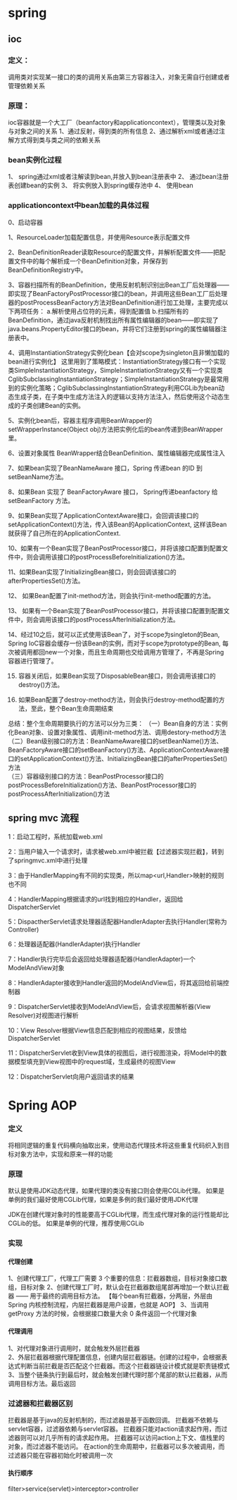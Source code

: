 # spring

## ioc

### 定义：
调用类对实现某一接口的类的调用关系由第三方容器注入，对象无需自行创建或者管理依赖关系

### 原理：
ioc容器就是一个大工厂（beanfactory和applicationcontext），管理类以及对象与对象之间的关系
1、通过反射，得到类的所有信息
2、通过解析xml或者通过注解方式得到类与类之间的依赖关系

### bean实例化过程
1、 spring通过xml或者注解读到bean,并放入到bean注册表中
2、 通过bean注册表创建bean的实例
3、 将实例放入到spring缓存池中
4、 使用bean

### applicationcontext中bean加载的具体过程

0、启动容器

1、ResourceLoader加载配置信息，并使用Resource表示配置文件

2、BeanDefinitionReader读取Resource的配置文件，并解析配置文件——把配置文件中的每个<bean>解析成一个BeanDefinition对象，并保存到BeanDefinitionRegistry中。 

3、容器扫描所有的BeanDefinition，使用反射机制识别出Bean工厂后处理器——即实现了BeanFactoryPostProcessor接口的bean，并调用这些Bean工厂后处理器的postProcessBeanFactory方法对BeanDefinition进行加工处理，主要完成以下两项任务： 
a.解析使用占位符的<bean>元素，得到配置值 
b.扫描所有的BeanDefinition，通过java反射机制找出所有属性编辑器的bean——即实现了java.beans.PropertyEditor接口的bean，并将它们注册到spring的属性编辑器注册表中。 

4、调用InstantiationStrategy实例化bean【会对scope为singleton且非懒加载的bean进行实例化】
这里用到了策略模式：InstantiationStrategy接口有一个实现类SimpleInstantiationStrategy，SimpleInstantiationStrategy又有一个实现类CglibSubclassingInstantiationStrategy；SimpleInstantiationStrategy是最常用到的实例化策略；CglibSubclassingInstantiationStrategy利用CGLib为bean动态生成子类，在子类中生成方法注入的逻辑以支持方法注入，然后使用这个动态生成的子类创建Bean的实例。
  
5、实例化bean后，容器主程序调用BeanWrapper的setWrapperInstance(Object obj)方法把实例化后的bean传递到BeanWrapper里。 

6、设置对象属性 BeanWrapper结合BeanDefinition、属性编辑器完成属性注入 
  
7、如果bean实现了BeanNameAware 接口，Spring 传递bean 的ID 到 setBeanName方法。 

8、如果Bean 实现了 BeanFactoryAware 接口， Spring传递beanfactory 给setBeanFactory 方法。 

9、如果Bean实现了ApplicationContextAware接口，会回调该接口的setApplicationContext()方法，传入该Bean的ApplicationContext, 这样该Bean就获得了自己所在的ApplicationContext.
    
10、如果有一个Bean实现了BeanPostProcessor接口，并将该接口配置到配置文件中，则会调用该接口的postProcessBeforeInitialization()方法。

11、如果Bean实现了InitializingBean接口，则会回调该接口的afterPropertiesSet()方法。 

12、 如果Bean配置了init-method方法，则会执行init-method配置的方法。 

13、 如果有一个Bean实现了BeanPostProcessor接口，并将该接口配置到配置文件中，则会调用该接口的postProcessAfterInitialization方法。 

14、经过10之后，就可以正式使用该Bean了，对于scope为singleton的Bean, Spring IoC容器会缓存一份该Bean的实例，而对于scope为prototype的Bean, 每次被调用都回new一个对象，而且生命周期也交给调用方管理了，不再是Spring容器进行管理了。 

15. 容器关闭后，如果Bean实现了DisposableBean接口，则会调用该接口的destroy()方法。 

16. 如果Bean配置了destroy-method方法，则会执行destroy-method配置的方法，至此，整个Bean生命周期结束 

总结：整个生命周期要执行的方法可以分为三类： 
（一）Bean自身的方法：实例化Bean对象、设置对象属性、调用init-method方法、调用destory-method方法 
（二）Bean级别接口的方法：BeanNameAware接口的setBeanName()方法、BeanFactoryAware接口的setBeanFactory()方法、ApplicationContextAware接口的setApplicationContext()方法、InitializingBean接口的afterPropertiesSet()方法  
（三）容器级别接口的方法：BeanPostProcessor接口的postProcessBeforeInitialization()方法、BeanPostProcessor接口的     
postProcessAfterInitialization()方法 

## spring mvc 流程

1：启动工程时，系统加载web.xml  

2：当用户输入一个请求时，请求被web.xml中被拦截【过滤器实现拦截】，转到了springmvc.xml中进行处理 

3：由于HandlerMapping有不同的实现类，所以map<url,Handler>映射的规则也不同 

4：HandlerMapping根据请求的url找到相应的Handler，返回给DispatcherServlet 

5：DispactherServlet请求处理器适配器HandlerAdapter去执行Handler(常称为Controller) 

6：处理器适配器(HandlerAdapter)执行Handler 

7：Handler执行完毕后会返回给处理器适配器(HandlerAdapter)一个ModelAndView对象 

8：HandlerAdapter接收到Handler返回的ModelAndView后，将其返回给前端控制器 

9：DispatcherServlet接收到ModelAndView后，会请求视图解析器(View Resolver)对视图进行解析 

10：View Resolver根据View信息匹配到相应的视图结果，反馈给DispatcherServlet 

11：DispatcherServlet收到View具体的视图后，进行视图渲染，将Model中的数据模型填充到View视图中的request域，生成最终的视图View 

12：DispatcherServlet向用户返回请求的结果 


# Spring AOP 

### 定义 
将相同逻辑的重复代码横向抽取出来，使用动态代理技术将这些重复代码织入到目标对象方法中，实现和原来一样的功能 

### 原理  
默认是使用JDK动态代理，如果代理的类没有接口则会使用CGLib代理。 
如果是单例的我们最好使用CGLib代理，如果是多例的我们最好使用JDK代理 

JDK在创建代理对象时的性能要高于CGLib代理，而生成代理对象的运行性能却比CGLib的低。 
如果是单例的代理，推荐使用CGLib 

### 实现 
#### 代理创建 
1、创建代理工厂，代理工厂需要 3 个重要的信息：拦截器数组，目标对象接口数组，目标对象 
2、创建代理工厂时，默认会在拦截器数组尾部再增加一个默认拦截器 —— 用于最终的调用目标方法。 
【每个bean有拦截器，分两层，外层由 Spring 内核控制流程，内层拦截器是用户设置，也就是 AOP】 
3、当调用 getProxy 方法的时候，会根据接口数量大余 0 条件返回一个代理对象 

#### 代理调用  
1、对代理对象进行调用时，就会触发外层拦截器  
2、外层拦截器根据代理配置信息，创建内层拦截器链。创建的过程中，会根据表达式判断当前拦截是否匹配这个拦截器。而这个拦截器链设计模式就是职责链模式 
3、当整个链条执行到最后时，就会触发创建代理时那个尾部的默认拦截器，从而调用目标方法。最后返回 

### 过滤器和拦截器区别 
拦截器是基于java的反射机制的，而过滤器是基于函数回调。 
拦截器不依赖与servlet容器，过滤器依赖与servlet容器。 
拦截器只能对action请求起作用，而过滤器则可以对几乎所有的请求起作用。 
拦截器可以访问action上下文、值栈里的对象，而过滤器不能访问。 
在action的生命周期中，拦截器可以多次被调用，而过滤器只能在容器初始化时被调用一次 
 #### 执行顺序 
 filter>service(servlet)>interceptor>controller 
